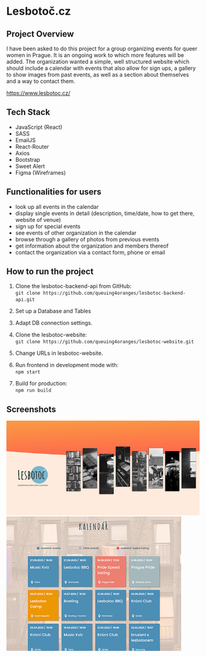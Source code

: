 # Lesbotoč.cz

## Project Overview

I have been asked to do this project for a group organizing events for queer women in Prague. It is an ongoing work to which more features will be added. The organization wanted a simple, well structured website which should include a calendar with events that also allow for sign ups, a gallery to show images from past events, as well as a section about themselves and a way to contact them.

https://www.lesbotoc.cz/

## Tech Stack

- JavaScript (React)
- SASS
- EmailJS
- React-Router
- Axios
- Bootstrap
- Sweet Alert
- Figma (Wireframes)

## Functionalities for users

- look up all events in the calendar
- display single events in detail (description, time/date, how to get there, website of venue)
- sign up for special events
- see events of other organization in the calendar
- browse through a gallery of photos from previous events
- get information about the organization and members thereof
- contact the organization via a contact form, phone or email

## How to run the project

1. Clone the lesbotoc-backend-api from GitHub:  
   `git clone https://github.com/queuing4oranges/lesbotoc-backend-api.git`
2. Set up a Database and Tables

3. Adapt DB connection settings.

4. Clone the lesbotoc-website:  
   `git clone https://github.com/queuing4oranges/lesbotoc-website.git`

5. Change URLs in lesbotoc-website.

6. Run frontend in development mode with:  
   `npm start`

7. Build for production:  
   `npm run build`

## Screenshots

<img src="https://github.com/queuing4oranges/lesbotoc-website/blob/main/screenshots/ScreenShLesbotoc1.PNG">

<img src="https://github.com/queuing4oranges/lesbotoc-website/blob/main/screenshots/ScreenShLesbotoc2.PNG">
